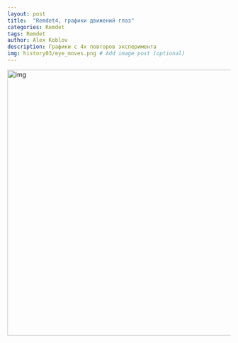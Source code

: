 ```yaml
---
layout: post
title:  "Remdet4, графики движений глаз"
categories: Remdet
tags: Remdet
author: Alex Koblov
description: Графики с 4х повторов эксперимента
img: history03/eye_moves.png # Add image post (optional)
---
```

<p><a  href="{{ site.baseurl }}/assets/images/history03/eye_moves.png" class="highslide" onclick="return hs.expand(this)">
   <img src="{{ site.baseurl }}/assets/images/history03/eye_moves.png" alt="img" width="600" /></a></p>

